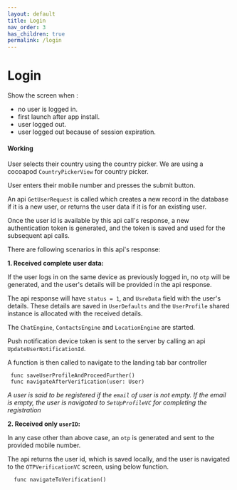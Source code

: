 ```yaml
---
layout: default
title: Login
nav_order: 3
has_children: true
permalink: /login
---
```


# Login

Show the screen when :
* no user is logged in.
* first launch after app install.
* user logged out.
* user logged out because of session expiration.

#### Working

User selects their country using the country picker. We are using a cocoapod `CountryPickerView` for country picker.

User enters their mobile number and presses the submit button.

An api `GetUserRequest` is called which creates a new record in the database if it is a new user, or returns the user data if it is for an existing user.

Once the user id is available by this api call's response, a new authentication token is generated, and the token is saved and used for the subsequent api calls.



There are following scenarios in this api's response:

**1. Received complete user data:**

If the user logs in on the same device as previously logged in, no `otp` will be generated, and the user's details will be provided in the api response.

The api response will have `status = 1`, and `UsreData` field with the user's details. These details are saved in `UserDefaults` and the `UserProfile` shared instance is allocated with the received details.

The `ChatEngine`, `ContactsEngine` and `LocationEngine` are started.

Push notification device token is sent to the server by calling an api `UpdateUserNotificationId`.

A function is then called to navigate to the landing tab bar controller

     func saveUserProfileAndProceedFurther()
     func navigateAfterVerification(user: User)

*A user is said to be registered if the `email` of user is not empty. If the email is empty, the user is navigated to `SetUpProfileVC` for completing the registration*

**2. Received only `userID`:**

In any case other than above case, an `otp` is generated and sent to the provided mobile number.

The api returns the user id, which is saved locally, and the user is navigated to the `OTPVerificationVC` screen, using below function.

      func navigateToVerification()
